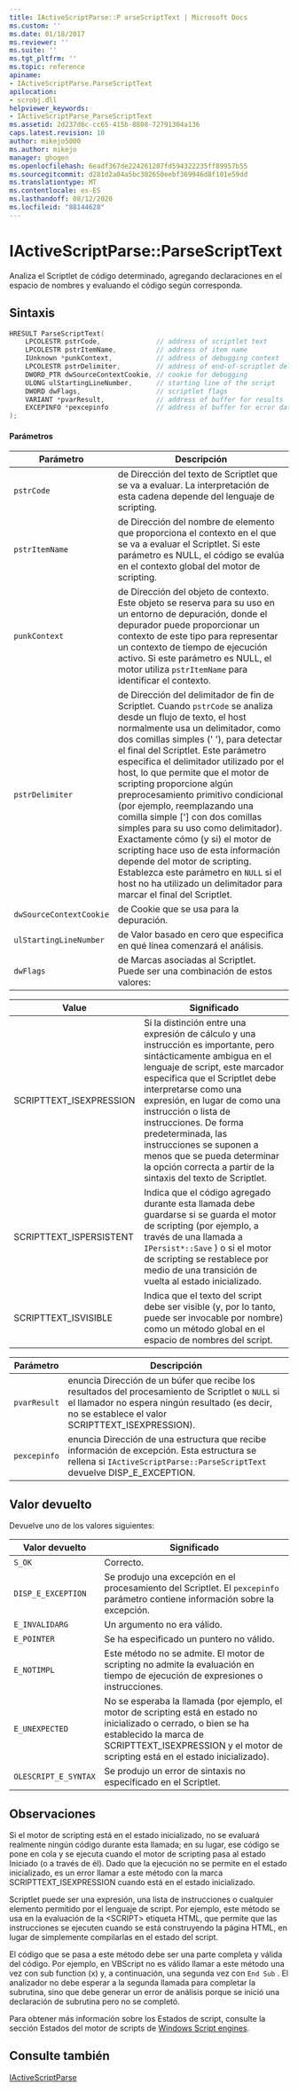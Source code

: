 ```yaml
---
title: IActiveScriptParse::P arseScriptText | Microsoft Docs
ms.custom: ''
ms.date: 01/18/2017
ms.reviewer: ''
ms.suite: ''
ms.tgt_pltfrm: ''
ms.topic: reference
apiname:
- IActiveScriptParse.ParseScriptText
apilocation:
- scrobj.dll
helpviewer_keywords:
- IActiveScriptParse_ParseScriptText
ms.assetid: 2d237d6c-cc65-415b-8808-72791304a136
caps.latest.revision: 10
author: mikejo5000
ms.author: mikejo
manager: ghogen
ms.openlocfilehash: 6eadf367de224261207fd594322235ff89957b55
ms.sourcegitcommit: d281d2a04a5bc302650eebf369946d8f101e59dd
ms.translationtype: MT
ms.contentlocale: es-ES
ms.lasthandoff: 08/12/2020
ms.locfileid: "88144628"
---
```

# <a name="iactivescriptparseparsescripttext"></a>IActiveScriptParse::ParseScriptText
Analiza el Scriptlet de código determinado, agregando declaraciones en el espacio de nombres y evaluando el código según corresponda.  
  
## <a name="syntax"></a>Sintaxis  
  
```cpp
HRESULT ParseScriptText(  
    LPCOLESTR pstrCode,              // address of scriptlet text  
    LPCOLESTR pstrItemName,          // address of item name  
    IUnknown *punkContext,           // address of debugging context  
    LPCOLESTR pstrDelimiter,         // address of end-of-scriptlet delimiter  
    DWORD_PTR dwSourceContextCookie, // cookie for debugging  
    ULONG ulStartingLineNumber,      // starting line of the script  
    DWORD dwFlags,                   // scriptlet flags  
    VARIANT *pvarResult,             // address of buffer for results  
    EXCEPINFO *pexcepinfo            // address of buffer for error data  
);  
```  
  
#### <a name="parameters"></a>Parámetros  
  
| Parámetro | Descripción |  
|-|-|  
|`pstrCode`|de Dirección del texto de Scriptlet que se va a evaluar. La interpretación de esta cadena depende del lenguaje de scripting.|  
|`pstrItemName`|de Dirección del nombre de elemento que proporciona el contexto en el que se va a evaluar el Scriptlet. Si este parámetro es NULL, el código se evalúa en el contexto global del motor de scripting.|  
|`punkContext`|de Dirección del objeto de contexto. Este objeto se reserva para su uso en un entorno de depuración, donde el depurador puede proporcionar un contexto de este tipo para representar un contexto de tiempo de ejecución activo. Si este parámetro es NULL, el motor utiliza `pstrItemName` para identificar el contexto.|  
|`pstrDelimiter`|de Dirección del delimitador de fin de Scriptlet. Cuando `pstrCode` se analiza desde un flujo de texto, el host normalmente usa un delimitador, como dos comillas simples (' '), para detectar el final del Scriptlet. Este parámetro especifica el delimitador utilizado por el host, lo que permite que el motor de scripting proporcione algún preprocesamiento primitivo condicional (por ejemplo, reemplazando una comilla simple ['] con dos comillas simples para su uso como delimitador). Exactamente cómo (y si) el motor de scripting hace uso de esta información depende del motor de scripting. Establezca este parámetro en `NULL` si el host no ha utilizado un delimitador para marcar el final del Scriptlet.|  
|`dwSourceContextCookie`|de Cookie que se usa para la depuración.|  
|`ulStartingLineNumber`|de Valor basado en cero que especifica en qué línea comenzará el análisis.|  
|`dwFlags`|de Marcas asociadas al Scriptlet. Puede ser una combinación de estos valores:|  
  
|Value|Significado|  
|-----------|-------------|  
|SCRIPTTEXT_ISEXPRESSION|Si la distinción entre una expresión de cálculo y una instrucción es importante, pero sintácticamente ambigua en el lenguaje de script, este marcador especifica que el Scriptlet debe interpretarse como una expresión, en lugar de como una instrucción o lista de instrucciones. De forma predeterminada, las instrucciones se suponen a menos que se pueda determinar la opción correcta a partir de la sintaxis del texto de Scriptlet.|  
|SCRIPTTEXT_ISPERSISTENT|Indica que el código agregado durante esta llamada debe guardarse si se guarda el motor de scripting (por ejemplo, a través de una llamada a `IPersist*::Save` ) o si el motor de scripting se restablece por medio de una transición de vuelta al estado inicializado.|  
|SCRIPTTEXT_ISVISIBLE|Indica que el texto del script debe ser visible (y, por lo tanto, puede ser invocable por nombre) como un método global en el espacio de nombres del script.|  
  
| Parámetro | Descripción |  
|-|-|  
|`pvarResult`|enuncia Dirección de un búfer que recibe los resultados del procesamiento de Scriptlet o `NULL` si el llamador no espera ningún resultado (es decir, no se establece el valor SCRIPTTEXT_ISEXPRESSION).|  
|`pexcepinfo`|enuncia Dirección de una estructura que recibe información de excepción. Esta estructura se rellena si `IActiveScriptParse::ParseScriptText` devuelve DISP_E_EXCEPTION.|  
  
## <a name="return-value"></a>Valor devuelto  
 Devuelve uno de los valores siguientes:  
  
|Valor devuelto|Significado|  
|------------------|-------------|  
|`S_OK`|Correcto.|  
|`DISP_E_EXCEPTION`|Se produjo una excepción en el procesamiento del Scriptlet. El `pexcepinfo` parámetro contiene información sobre la excepción.|  
|`E_INVALIDARG`|Un argumento no era válido.|  
|`E_POINTER`|Se ha especificado un puntero no válido.|  
|`E_NOTIMPL`|Este método no se admite. El motor de scripting no admite la evaluación en tiempo de ejecución de expresiones o instrucciones.|  
|`E_UNEXPECTED`|No se esperaba la llamada (por ejemplo, el motor de scripting está en estado no inicializado o cerrado, o bien se ha establecido la marca de SCRIPTTEXT_ISEXPRESSION y el motor de scripting está en el estado inicializado).|  
|`OLESCRIPT_E_SYNTAX`|Se produjo un error de sintaxis no especificado en el Scriptlet.|  
  
## <a name="remarks"></a>Observaciones  
 Si el motor de scripting está en el estado inicializado, no se evaluará realmente ningún código durante esta llamada; en su lugar, ese código se pone en cola y se ejecuta cuando el motor de scripting pasa al estado Iniciado (o a través de él). Dado que la ejecución no se permite en el estado inicializado, es un error llamar a este método con la marca SCRIPTTEXT_ISEXPRESSION cuando está en el estado inicializado.  
  
 Scriptlet puede ser una expresión, una lista de instrucciones o cualquier elemento permitido por el lenguaje de script. Por ejemplo, este método se usa en la evaluación de la \<SCRIPT> etiqueta HTML, que permite que las instrucciones se ejecuten cuando se está construyendo la página HTML, en lugar de simplemente compilarlas en el estado del script.  
  
 El código que se pasa a este método debe ser una parte completa y válida del código. Por ejemplo, en VBScript no es válido llamar a este método una vez con sub function (x) y, a continuación, una segunda vez con `End Sub` . El analizador no debe esperar a la segunda llamada para completar la subrutina, sino que debe generar un error de análisis porque se inició una declaración de subrutina pero no se completó.  
  
 Para obtener más información sobre los Estados de script, consulte la sección Estados del motor de scripts de [Windows Script engines](../../winscript/windows-script-engines.md).  
  
## <a name="see-also"></a>Consulte también  
 [IActiveScriptParse](../../winscript/reference/iactivescriptparse.md)